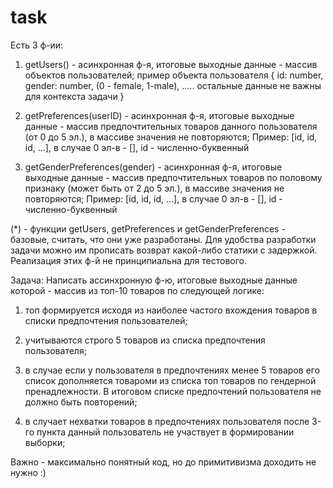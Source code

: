 # task

Есть 3 ф-ии:

1) getUsers() - асинхронная ф-я, итоговые выходные данные - массив объектов пользователей;
пример объекта пользователя 
{
  id: number, 
  gender: number, (0 - female, 1-male),
  ..... остальные данные не важны для контекста задачи
}

2) getPreferences(userID) - асинхронная ф-я, итоговые выходные данные - массив предпочтительных товаров данного пользователя (от 0 до 5 эл.), в массиве значения не повторяются;
Пример:
[id, id, id, ...], в случае 0 эл-в - [], id - численно-буквенный

3) getGenderPreferences(gender) - асинхронная ф-я, итоговые выходные данные - массив предпочтительных товаров по половому признаку (может быть от 2 до 5 эл.), в массиве значения не повторяются;
Пример:
[id, id, id, ...], в случае 0 эл-в - [], id - численно-буквенный


(*) - функции getUsers, getPreferences и getGenderPreferences - базовые, считать, что они уже разработаны. Для удобства разработки задачи можно им прописать возврат какой-либо статики с задержкой. Реализация этих ф-й не принципиальна для тестового.


Задача:
Написать ассинхронную ф-ю, итоговые выходные данные которой -  массив из топ-10 товаров по следующей логике:

1) топ формируется исходя из наиболее частого вхождения товаров в списки предпочтения пользователей;

2) учитываются строго 5 товаров из списка предпочтения пользователя;

3) в случае если у пользователя в предпочтениях менее 5 товаров его список дополняется товароми из списка топ товаров по гендерной пренадлежности. В итоговом списке предпочтений пользователя не должно быть повторений;

4) в случает нехватки товаров в предпочтениях пользователя после 3-го пункта данный пользователь не участвует в формировании выборки;


Важно - максимально понятный код, но до примитивизма доходить не нужно :)



